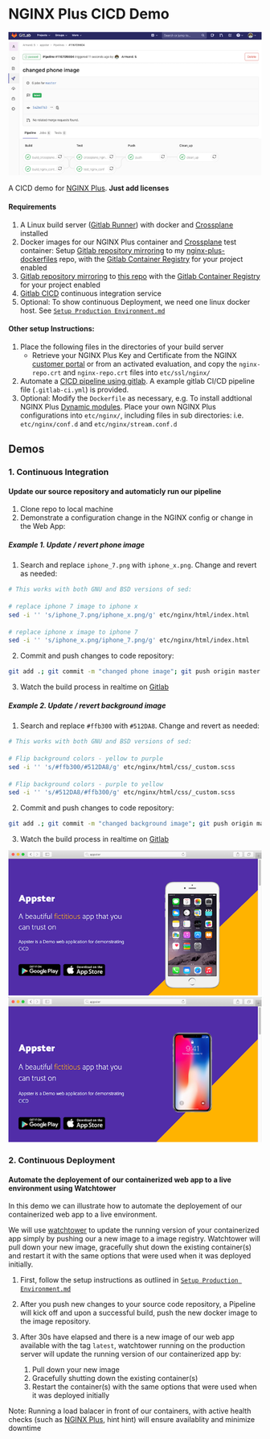 # NGINX Plus CICD Demo

![gitlab CICD](extra/gitlab_cicd.png)

A CICD demo for [NGINX Plus](https://www.nginx.com/products/nginx/). **Just add licenses**

#### Requirements

1. A Linux build server ([Gitlab Runner](https://docs.gitlab.com/ee/ci/runners/README.html)) with docker and [Crossplane](https://github.com/nginxinc/crossplane) installed
2. Docker images for our NGINX Plus container and [Crossplane](https://github.com/nginxinc/crossplane) test container: Setup [Gitlab repository mirroring](https://docs.gitlab.com/ee/user/project/repository/repository_mirroring.html) to my [nginx-plus-dockerfiles](https://github.com/armsultan/nginx-plus-dockerfiles) repo, with the [Gitlab Container Registry](https://docs.gitlab.com/ee/user/packages/container_registry/) for your project enabled
3. [Gitlab repository mirroring](https://docs.gitlab.com/ee/user/project/repository/repository_mirroring.html) to [this repo](https://github.com/armsultan/nginx-plus-dockerfiles) with the [Gitlab Container Registry](https://docs.gitlab.com/ee/user/packages/container_registry/) for your project enabled
4. [Gitlab CICD]((https://docs.gitlab.com/ee/ci/quick_start/)) continuous integration service
5. Optional: To show continuous Deployment, we need one linux docker host. See [`Setup Production Environment.md`](setup_production_environment.md)

#### Other setup Instructions:
 1. Place the following files in the directories of your build server
    * Retrieve your NGINX Plus Key and Certificate from the NGINX [customer portal](https://cs.nginx.com/) or from an activated evaluation, and copy the `nginx-repo.crt` and `nginx-repo.crt` files into `etc/ssl/nginx/`
 2. Automate a [CICD pipeline using gitlab](https://docs.gitlab.com/ee/ci/pipelines.html). A example gitlab CI/CD pipeline file (`.gitlab-ci.yml`) is provided.
 3. Optional: Modify the `Dockerfile` as necessary, e.g. To install addtional NGINX Plus [Dynamic modules](https://docs.nginx.com/nginx/admin-guide/dynamic-modules/dynamic-modules/). Place your own NGINX Plus configurations into `etc/nginx/`, including files in sub directories: i.e. `etc/nginx/conf.d` and `etc/nginx/stream.conf.d`

## Demos

### 1. Continuous Integration

#### Update our source repository and automaticly run our pipeline

1. Clone repo to local machine
2. Demonstrate a configuration change in the NGINX config or change in the Web App: 

##### Example 1. Update / revert phone image

1. Search and replace `iphone_7.png` with `iphone_x.png`. Change and revert as needed:

```bash
# This works with both GNU and BSD versions of sed:

# replace iphone 7 image to iphone x
sed -i '' 's/iphone_7.png/iphone_x.png/g' etc/nginx/html/index.html

# replace iphone x image to iphone 7
sed -i '' 's/iphone_x.png/iphone_7.png/g' etc/nginx/html/index.html
```

2. Commit and push changes to code repository:

```bash
git add .; git commit -m "changed phone image"; git push origin master
```

3. Watch the build process in realtime on [Gitlab](https://docs.gitlab.com/ee/ci/quick_start/)

##### Example 2. Update / revert background image

1. Search and replace `#ffb300` with `#512DA8`. Change and revert as needed:

```bash
# This works with both GNU and BSD versions of sed:

# Flip background colors - yellow to purple
sed -i '' 's/#ffb300/#512DA8/g' etc/nginx/html/css/_custom.scss

# Flip background colors - purple to yellow
sed -i '' 's/#512DA8/#ffb300/g' etc/nginx/html/css/_custom.scss
```

2. Commit and push changes to code repository:

```bash
git add .; git commit -m "changed background image"; git push origin master
```

3. Watch the build process in realtime on [Gitlab](https://docs.gitlab.com/ee/ci/quick_start/)

![appster iphone7](extra/appster_iphone7.png)
![appster iphonex](extra/appster_iphonex.png)

### 2. Continuous Deployment

#### Automate the deployement of our containerized web app to a live environment using Watchtower

In this demo we can illustrate how to automate the deployement of our containerized web app to a live environment.

We will use [watchtower](https://containrrr.github.io/watchtower/) to update the running version of your containerized app 
simply by pushing our a new image to a image registry. Watchtower will pull down your new image, gracefully shut down the
existing container(s) and restart it with the same options that were used when it was deployed initially.

1. First, follow the setup instructions as outlined in [`Setup Production Environment.md`](setup_production_environment.md)

2. After you push new changes to your source code repository, a Pipeline will kick off and upon a successful build,
   push the new docker image to the image repository.

3. After 30s have elapsed and there is a new image of our web app available with the tag `latest`, watchtower running on the
   production server will update the running version of our containerized app by:
   1. Pull down your new image
   2. Gracefully shutting down the existing container(s)
   3. Restart the container(s) with the same options that were used when it was deployed initially

Note: Running a load balacer in front of our containers, with active health checks (such as [NGINX Plus](https://www.nginx.com/products/nginx/), hint hint) will ensure availablity and minimize downtime